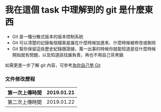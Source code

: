 # 我在這個 task 中理解到的 git 是什麼東西

* Git 是一種分散式版本的版本控制系統
* Git 可以清楚的記錄每個檔案是誰在什麼時候加進來、什麼時候被修改或刪除
* Git 幫你保留這些歷史紀錄跟證據，萬一出事的時候你就能知道是從什麼時候開始就有問題，以及知道該找誰負責，再也不用自己背黑鍋

如需更進一步了解 git 內容，可參考[為你自己學 Git](https://gitbook.tw/)


### 文件修改歷程 ###

|第一次上傳時間|2019.01.21|
|:-------------|:---------|
|第二次上傳時間|2019.01.22|


